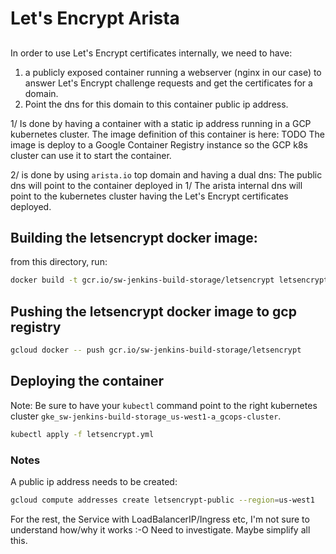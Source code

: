 # Let's Encrypt Arista

##
In order to use Let's Encrypt certificates internally, we need to have:

1. a publicly exposed container running a webserver (nginx in our case) to answer Let's Encrypt challenge requests and get the certificates for a domain.
2. Point the dns for this domain to this container public ip address.

1/ Is done by having a container with a static ip address running in a GCP kubernetes cluster.
The image definition of this container is here: TODO
The image is deploy to a Google Container Registry instance so the GCP k8s cluster can use it to start the container.

2/ is done by using `arista.io` top domain and having a dual dns:
The public dns will point to the container deployed in 1/
The arista internal dns will point to the kubernetes cluster having the Let's Encrypt certificates deployed.

## Building the letsencrypt docker image:

from this directory, run:
```sh
docker build -t gcr.io/sw-jenkins-build-storage/letsencrypt letsencrypt
```

## Pushing the letsencrypt docker image to gcp registry

```sh
gcloud docker -- push gcr.io/sw-jenkins-build-storage/letsencrypt
```

## Deploying the container

Note: Be sure to have your `kubectl` command point to the right kubernetes cluster `gke_sw-jenkins-build-storage_us-west1-a_gcops-cluster`.

```sh
kubectl apply -f letsencrypt.yml
```


### Notes

A public ip address needs to be created:

```sh
gcloud compute addresses create letsencrypt-public --region=us-west1
```

For the rest, the Service with LoadBalancerIP/Ingress etc, I'm not sure to understand how/why it works :-O Need to investigate. Maybe simplify all this.

